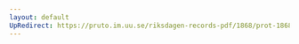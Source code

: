 ```yaml
---
layout: default
UpRedirect: https://pruto.im.uu.se/riksdagen-records-pdf/1868/prot-1868--fk--512/prot-1868--fk--512_015.pdf
---
```

